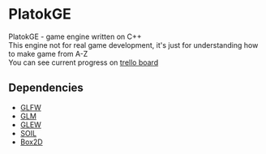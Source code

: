 # PlatokGE
PlatokGE - game engine written on C++  
This engine not for real game development, it's just for understanding how to make game from A-Z  
You can see current progress on [trello board](https://trello.com/b/NnFOsmLA/platokge)
## Dependencies
* [GLFW](http://www.glfw.org/)
* [GLM](http://glm.g-truc.net/0.9.6/index.html)
* [GLEW](http://glew.sourceforge.net/)
* [SOIL](http://www.lonesock.net/soil.html)
* [Box2D](http://box2d.org/)
